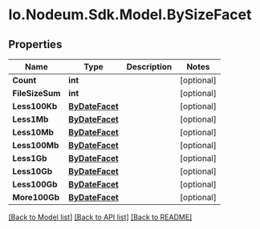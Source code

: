 # Io.Nodeum.Sdk.Model.BySizeFacet
## Properties

Name | Type | Description | Notes
------------ | ------------- | ------------- | -------------
**Count** | **int** |  | [optional] 
**FileSizeSum** | **int** |  | [optional] 
**Less100Kb** | [**ByDateFacet**](ByDateFacet.md) |  | [optional] 
**Less1Mb** | [**ByDateFacet**](ByDateFacet.md) |  | [optional] 
**Less10Mb** | [**ByDateFacet**](ByDateFacet.md) |  | [optional] 
**Less100Mb** | [**ByDateFacet**](ByDateFacet.md) |  | [optional] 
**Less1Gb** | [**ByDateFacet**](ByDateFacet.md) |  | [optional] 
**Less10Gb** | [**ByDateFacet**](ByDateFacet.md) |  | [optional] 
**Less100Gb** | [**ByDateFacet**](ByDateFacet.md) |  | [optional] 
**More100Gb** | [**ByDateFacet**](ByDateFacet.md) |  | [optional] 

[[Back to Model list]](../README.md#documentation-for-models) [[Back to API list]](../README.md#documentation-for-api-endpoints) [[Back to README]](../README.md)

